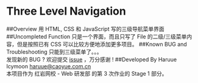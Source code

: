 Three Level Navigation
=========================
##Overview
用 HTML, CSS 和 JavaScript 写的三级导航菜单界面
##Uncompleted Function
只是一个界面，而且只写了 File 的二级/三级菜单内容，但是按照已有 CSS 可以比较方便地添加更多项目。
##Known BUG and Troubleshooting
只能到三级菜单了。。。<br />
发现新的 BUG ? 欢迎提交 [issue](https://github.com/haruue/Three_Level_Navigation/issues) ，万分感谢 !
##Developed By
Haruue Icymoon <haruue@caoyue.com.cn> <br />
本项目作为 红岩网校 - Web 研发部 的第 3 次作业的 Stage 1 部分。